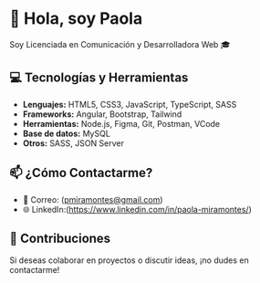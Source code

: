 # 👋 Hola, soy Paola

Soy Licenciada en Comunicación y Desarrolladora Web 🎓

## 💻 Tecnologías y Herramientas

- **Lenguajes:** HTML5, CSS3, JavaScript, TypeScript, SASS
- **Frameworks:** Angular, Bootstrap, Tailwind
- **Herramientas:** Node.js, Figma, Git, Postman, VCode
- **Base de datos:** MySQL
- **Otros:** SASS, JSON Server

## 📫 ¿Cómo Contactarme?

- 📧 Correo: (pmiramontes@gmail.com)
- 🌐 LinkedIn:(https://www.linkedin.com/in/paola-miramontes/)

## 🤝 Contribuciones

Si deseas colaborar en proyectos o discutir ideas, ¡no dudes en contactarme!
